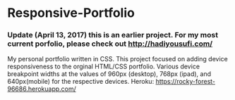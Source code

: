 # Responsive-Portfolio

### Update (April 13, 2017) this is an earlier project. For my most current porfolio, please check out http://hadiyousufi.com/

My personal portfolio written in CSS. This project focused on adding device responsiveness to the orginal HTML/CSS portfolio. Various device breakpoint widths at the values of 960px (desktop), 768px (ipad), and 640px(mobile) for the respective devices. 
Heroku: https://rocky-forest-96686.herokuapp.com/
